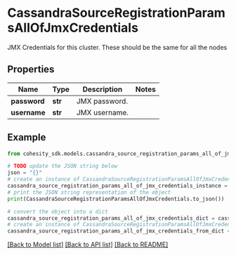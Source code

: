 # CassandraSourceRegistrationParamsAllOfJmxCredentials

JMX Credentials for this cluster. These should be the same for all the nodes

## Properties

Name | Type | Description | Notes
------------ | ------------- | ------------- | -------------
**password** | **str** | JMX password. | 
**username** | **str** | JMX username. | 

## Example

```python
from cohesity_sdk.models.cassandra_source_registration_params_all_of_jmx_credentials import CassandraSourceRegistrationParamsAllOfJmxCredentials

# TODO update the JSON string below
json = "{}"
# create an instance of CassandraSourceRegistrationParamsAllOfJmxCredentials from a JSON string
cassandra_source_registration_params_all_of_jmx_credentials_instance = CassandraSourceRegistrationParamsAllOfJmxCredentials.from_json(json)
# print the JSON string representation of the object
print(CassandraSourceRegistrationParamsAllOfJmxCredentials.to_json())

# convert the object into a dict
cassandra_source_registration_params_all_of_jmx_credentials_dict = cassandra_source_registration_params_all_of_jmx_credentials_instance.to_dict()
# create an instance of CassandraSourceRegistrationParamsAllOfJmxCredentials from a dict
cassandra_source_registration_params_all_of_jmx_credentials_from_dict = CassandraSourceRegistrationParamsAllOfJmxCredentials.from_dict(cassandra_source_registration_params_all_of_jmx_credentials_dict)
```
[[Back to Model list]](../README.md#documentation-for-models) [[Back to API list]](../README.md#documentation-for-api-endpoints) [[Back to README]](../README.md)


